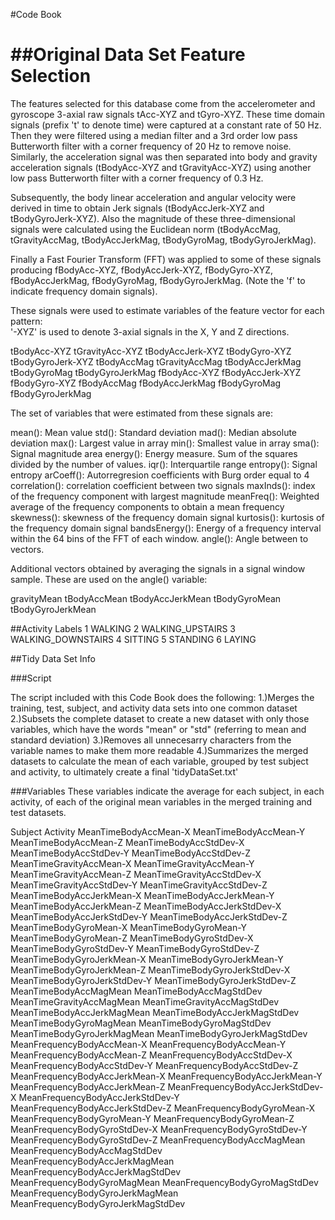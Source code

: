 #Code Book


##Original Data Set Feature Selection 
=================

The features selected for this database come from the accelerometer and gyroscope 3-axial raw signals tAcc-XYZ and tGyro-XYZ. These time domain signals (prefix 't' to denote time) were captured at a constant rate of 50 Hz. Then they were filtered using a median filter and a 3rd order low pass Butterworth filter with a corner frequency of 20 Hz to remove noise. Similarly, the acceleration signal was then separated into body and gravity acceleration signals (tBodyAcc-XYZ and tGravityAcc-XYZ) using another low pass Butterworth filter with a corner frequency of 0.3 Hz. 

Subsequently, the body linear acceleration and angular velocity were derived in time to obtain Jerk signals (tBodyAccJerk-XYZ and tBodyGyroJerk-XYZ). Also the magnitude of these three-dimensional signals were calculated using the Euclidean norm (tBodyAccMag, tGravityAccMag, tBodyAccJerkMag, tBodyGyroMag, tBodyGyroJerkMag). 

Finally a Fast Fourier Transform (FFT) was applied to some of these signals producing fBodyAcc-XYZ, fBodyAccJerk-XYZ, fBodyGyro-XYZ, fBodyAccJerkMag, fBodyGyroMag, fBodyGyroJerkMag. (Note the 'f' to indicate frequency domain signals). 

These signals were used to estimate variables of the feature vector for each pattern:  
'-XYZ' is used to denote 3-axial signals in the X, Y and Z directions.

tBodyAcc-XYZ
tGravityAcc-XYZ
tBodyAccJerk-XYZ
tBodyGyro-XYZ
tBodyGyroJerk-XYZ
tBodyAccMag
tGravityAccMag
tBodyAccJerkMag
tBodyGyroMag
tBodyGyroJerkMag
fBodyAcc-XYZ
fBodyAccJerk-XYZ
fBodyGyro-XYZ
fBodyAccMag
fBodyAccJerkMag
fBodyGyroMag
fBodyGyroJerkMag

The set of variables that were estimated from these signals are: 

mean(): Mean value
std(): Standard deviation
mad(): Median absolute deviation 
max(): Largest value in array
min(): Smallest value in array
sma(): Signal magnitude area
energy(): Energy measure. Sum of the squares divided by the number of values. 
iqr(): Interquartile range 
entropy(): Signal entropy
arCoeff(): Autorregresion coefficients with Burg order equal to 4
correlation(): correlation coefficient between two signals
maxInds(): index of the frequency component with largest magnitude
meanFreq(): Weighted average of the frequency components to obtain a mean frequency
skewness(): skewness of the frequency domain signal 
kurtosis(): kurtosis of the frequency domain signal 
bandsEnergy(): Energy of a frequency interval within the 64 bins of the FFT of each window.
angle(): Angle between to vectors.

Additional vectors obtained by averaging the signals in a signal window sample. These are used on the angle() variable:

gravityMean
tBodyAccMean
tBodyAccJerkMean
tBodyGyroMean
tBodyGyroJerkMean


##Activity Labels
1 WALKING
2 WALKING_UPSTAIRS
3 WALKING_DOWNSTAIRS
4 SITTING
5 STANDING
6 LAYING


##Tidy Data Set Info

###Script

The script included with this Code Book does the following:
1.)Merges the training, test, subject, and activity data sets into one common dataset
2.)Subsets the complete dataset to create a new dataset with only those variables, which have the words "mean" or "std" (referring to mean and standard deviation)
3.)Removes all unnecesarry characters from the variable names to make them more readable
4.)Summarizes the merged datasets to calculate the mean of each variable, grouped by test subject and activity, to ultimately create a final 'tidyDataSet.txt'


###Variables
These variables indicate the average for each subject, in each activity, of each of the original mean variables in the merged training and test datasets.


Subject
Activity
MeanTimeBodyAccMean-X
MeanTimeBodyAccMean-Y
MeanTimeBodyAccMean-Z
MeanTimeBodyAccStdDev-X
MeanTimeBodyAccStdDev-Y
MeanTimeBodyAccStdDev-Z
MeanTimeGravityAccMean-X
MeanTimeGravityAccMean-Y
MeanTimeGravityAccMean-Z
MeanTimeGravityAccStdDev-X
MeanTimeGravityAccStdDev-Y
MeanTimeGravityAccStdDev-Z
MeanTimeBodyAccJerkMean-X
MeanTimeBodyAccJerkMean-Y
MeanTimeBodyAccJerkMean-Z
MeanTimeBodyAccJerkStdDev-X
MeanTimeBodyAccJerkStdDev-Y
MeanTimeBodyAccJerkStdDev-Z
MeanTimeBodyGyroMean-X
MeanTimeBodyGyroMean-Y
MeanTimeBodyGyroMean-Z
MeanTimeBodyGyroStdDev-X
MeanTimeBodyGyroStdDev-Y
MeanTimeBodyGyroStdDev-Z
MeanTimeBodyGyroJerkMean-X
MeanTimeBodyGyroJerkMean-Y
MeanTimeBodyGyroJerkMean-Z
MeanTimeBodyGyroJerkStdDev-X
MeanTimeBodyGyroJerkStdDev-Y
MeanTimeBodyGyroJerkStdDev-Z
MeanTimeBodyAccMagMean
MeanTimeBodyAccMagStdDev
MeanTimeGravityAccMagMean
MeanTimeGravityAccMagStdDev
MeanTimeBodyAccJerkMagMean
MeanTimeBodyAccJerkMagStdDev
MeanTimeBodyGyroMagMean
MeanTimeBodyGyroMagStdDev
MeanTimeBodyGyroJerkMagMean
MeanTimeBodyGyroJerkMagStdDev
MeanFrequencyBodyAccMean-X
MeanFrequencyBodyAccMean-Y
MeanFrequencyBodyAccMean-Z
MeanFrequencyBodyAccStdDev-X
MeanFrequencyBodyAccStdDev-Y
MeanFrequencyBodyAccStdDev-Z
MeanFrequencyBodyAccJerkMean-X
MeanFrequencyBodyAccJerkMean-Y
MeanFrequencyBodyAccJerkMean-Z
MeanFrequencyBodyAccJerkStdDev-X
MeanFrequencyBodyAccJerkStdDev-Y
MeanFrequencyBodyAccJerkStdDev-Z
MeanFrequencyBodyGyroMean-X
MeanFrequencyBodyGyroMean-Y
MeanFrequencyBodyGyroMean-Z
MeanFrequencyBodyGyroStdDev-X
MeanFrequencyBodyGyroStdDev-Y
MeanFrequencyBodyGyroStdDev-Z
MeanFrequencyBodyAccMagMean
MeanFrequencyBodyAccMagStdDev
MeanFrequencyBodyAccJerkMagMean
MeanFrequencyBodyAccJerkMagStdDev
MeanFrequencyBodyGyroMagMean
MeanFrequencyBodyGyroMagStdDev
MeanFrequencyBodyGyroJerkMagMean
MeanFrequencyBodyGyroJerkMagStdDev

